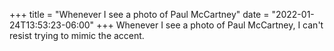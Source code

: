 +++
title = "Whenever I see a photo of Paul McCartney"
date = "2022-01-24T13:53:23-06:00"
+++
Whenever I see a photo of Paul McCartney, I can't resist trying to mimic the accent.
